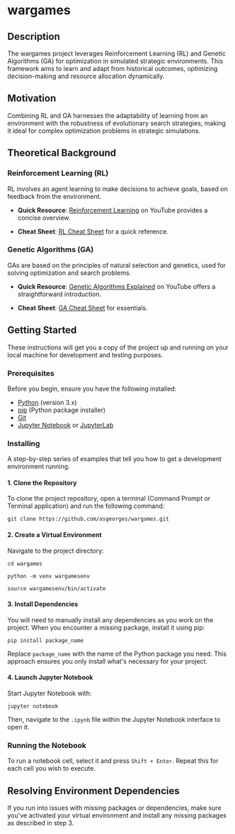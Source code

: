 # wargames

## Description

The wargames project leverages Reinforcement Learning (RL) and Genetic Algorithms (GA) for optimization in simulated strategic environments. This framework aims to learn and adapt from historical outcomes, optimizing decision-making and resource allocation dynamically.

## Motivation

Combining RL and GA harnesses the adaptability of learning from an environment with the robustness of evolutionary search strategies, making it ideal for complex optimization problems in strategic simulations.

## Theoretical Background

### Reinforcement Learning (RL)

RL involves an agent learning to make decisions to achieve goals, based on feedback from the environment.

- **Quick Resource**: [Reinforcement Learning](https://www.youtube.com/watch?v=JgvyzIkgxF0) on YouTube provides a concise overview.

- **Cheat Sheet**: [RL Cheat Sheet](https://medium.com/@SmartLabAI/reinforcement-learning-cheat-sheet-2f9453df7651) for a quick reference.

### Genetic Algorithms (GA)

GAs are based on the principles of natural selection and genetics, used for solving optimization and search problems.

- **Quick Resource**: [Genetic Algorithms Explained](https://www.youtube.com/watch?v=9zfeTw-uFCw) on YouTube offers a straightforward introduction.

- **Cheat Sheet**: [GA Cheat Sheet](https://www.tutorialspoint.com/genetic_algorithms/genetic_algorithms_quick_guide.htm) for essentials.


## Getting Started

These instructions will get you a copy of the project up and running on your local machine for development and testing purposes.

### Prerequisites

Before you begin, ensure you have the following installed:

- [Python](https://www.python.org/downloads/) (version 3.x)
- [pip](https://pip.pypa.io/en/stable/installation/) (Python package installer)
- [Git](https://git-scm.com/downloads)
- [Jupyter Notebook](https://jupyter.org/install) or [JupyterLab](https://jupyter.org/install)

### Installing

A step-by-step series of examples that tell you how to get a development environment running.

#### 1. Clone the Repository

To clone the project repository, open a terminal (Command Prompt or Terminal application) and run the following command:


`git clone https://github.com/asgeorges/wargames.git` 

#### 2. Create a Virtual Environment

Navigate to the project directory:

`cd wargames`

`python -m venv wargamesenv`


`source wargamesenv/bin/activate`


#### 3. Install Dependencies

You will need to manually install any dependencies as you work on the project. When you encounter a missing package, install it using pip:



`pip install package_name`


Replace `package_name` with the name of the Python package you need. This approach ensures you only install what's necessary for your project.

#### 4. Launch Jupyter Notebook 

Start Jupyter Notebook with:

`jupyter notebook`


Then, navigate to the `.ipynb` file within the Jupyter Notebook interface to open it.

### Running the Notebook

To run a notebook cell, select it and press `Shift + Enter`. Repeat this for each cell you wish to execute.

## Resolving Environment Dependencies

If you run into issues with missing packages or dependencies, make sure you've activated your virtual environment and install any missing packages as described in step 3.




